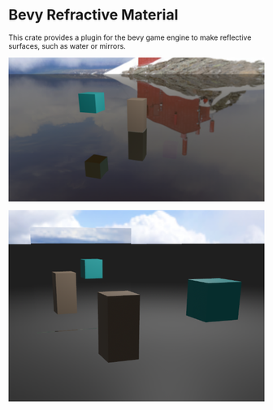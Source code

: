 # Bevy Refractive Material

This crate provides a plugin for the bevy game engine to make reflective surfaces, such as water or mirrors.

![Example of a water like surface](doc-assets/water_example.png)

![Example of a mirror like surface](doc-assets/mirror_example.png)